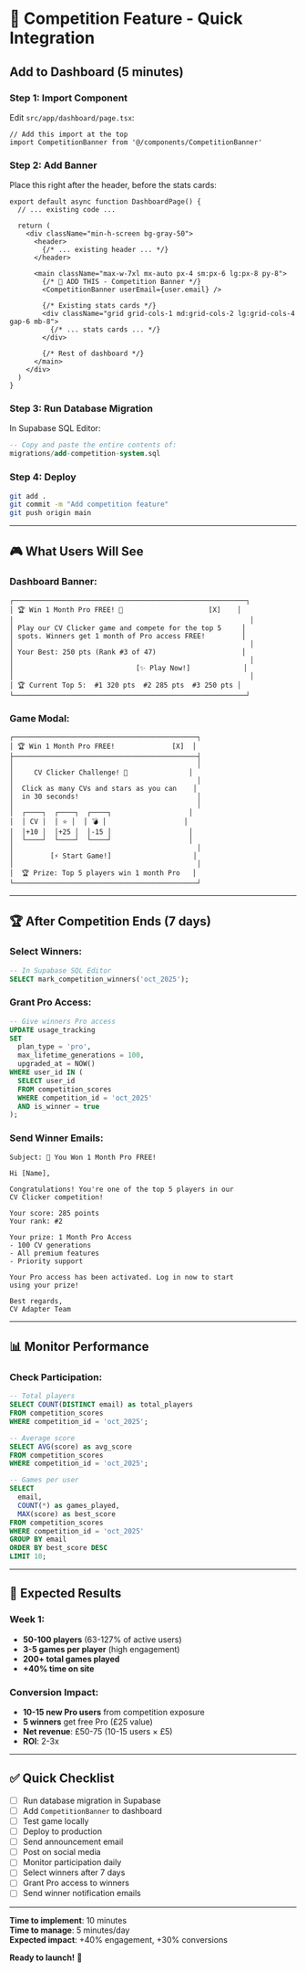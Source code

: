 # 🎯 Competition Feature - Quick Integration

## Add to Dashboard (5 minutes)

### Step 1: Import Component

Edit `src/app/dashboard/page.tsx`:

```tsx
// Add this import at the top
import CompetitionBanner from '@/components/CompetitionBanner'
```

### Step 2: Add Banner

Place this right after the header, before the stats cards:

```tsx
export default async function DashboardPage() {
  // ... existing code ...

  return (
    <div className="min-h-screen bg-gray-50">
      <header>
        {/* ... existing header ... */}
      </header>

      <main className="max-w-7xl mx-auto px-4 sm:px-6 lg:px-8 py-8">
        {/* 🎯 ADD THIS - Competition Banner */}
        <CompetitionBanner userEmail={user.email} />

        {/* Existing stats cards */}
        <div className="grid grid-cols-1 md:grid-cols-2 lg:grid-cols-4 gap-6 mb-8">
          {/* ... stats cards ... */}
        </div>

        {/* Rest of dashboard */}
      </main>
    </div>
  )
}
```

### Step 3: Run Database Migration

In Supabase SQL Editor:
```sql
-- Copy and paste the entire contents of:
migrations/add-competition-system.sql
```

### Step 4: Deploy

```bash
git add .
git commit -m "Add competition feature"
git push origin main
```

---

## 🎮 What Users Will See

### Dashboard Banner:
```
┌─────────────────────────────────────────────────────────┐
│ 🏆 Win 1 Month Pro FREE! 🎉                     [X]    │
│                                                          │
│ Play our CV Clicker game and compete for the top 5     │
│ spots. Winners get 1 month of Pro access FREE!         │
│                                                          │
│ Your Best: 250 pts (Rank #3 of 47)                     │
│                                                          │
│                              [✨ Play Now!]             │
│                                                          │
│ 🏆 Current Top 5:  #1 320 pts  #2 285 pts  #3 250 pts │
└─────────────────────────────────────────────────────────┘
```

### Game Modal:
```
┌─────────────────────────────────────────────┐
│ 🏆 Win 1 Month Pro FREE!              [X]  │
├─────────────────────────────────────────────┤
│                                             │
│     CV Clicker Challenge! 🎯               │
│                                             │
│  Click as many CVs and stars as you can    │
│  in 30 seconds!                             │
│                                             │
│  ┌────┐  ┌────┐  ┌────┐                   │
│  │ CV │  │ ⭐ │  │ 💣 │                   │
│  │+10 │  │+25 │  │-15 │                   │
│  └────┘  └────┘  └────┘                   │
│                                             │
│         [⚡ Start Game!]                    │
│                                             │
│  🏆 Prize: Top 5 players win 1 month Pro   │
└─────────────────────────────────────────────┘
```

---

## 🏆 After Competition Ends (7 days)

### Select Winners:
```sql
-- In Supabase SQL Editor
SELECT mark_competition_winners('oct_2025');
```

### Grant Pro Access:
```sql
-- Give winners Pro access
UPDATE usage_tracking
SET 
  plan_type = 'pro',
  max_lifetime_generations = 100,
  upgraded_at = NOW()
WHERE user_id IN (
  SELECT user_id 
  FROM competition_scores 
  WHERE competition_id = 'oct_2025' 
  AND is_winner = true
);
```

### Send Winner Emails:
```
Subject: 🎉 You Won 1 Month Pro FREE!

Hi [Name],

Congratulations! You're one of the top 5 players in our 
CV Clicker competition!

Your score: 285 points
Your rank: #2

Your prize: 1 Month Pro Access
- 100 CV generations
- All premium features
- Priority support

Your Pro access has been activated. Log in now to start 
using your prize!

Best regards,
CV Adapter Team
```

---

## 📊 Monitor Performance

### Check Participation:
```sql
-- Total players
SELECT COUNT(DISTINCT email) as total_players
FROM competition_scores
WHERE competition_id = 'oct_2025';

-- Average score
SELECT AVG(score) as avg_score
FROM competition_scores
WHERE competition_id = 'oct_2025';

-- Games per user
SELECT 
  email,
  COUNT(*) as games_played,
  MAX(score) as best_score
FROM competition_scores
WHERE competition_id = 'oct_2025'
GROUP BY email
ORDER BY best_score DESC
LIMIT 10;
```

---

## 🎯 Expected Results

### Week 1:
- **50-100 players** (63-127% of active users)
- **3-5 games per player** (high engagement)
- **200+ total games played**
- **+40% time on site**

### Conversion Impact:
- **10-15 new Pro users** from competition exposure
- **5 winners** get free Pro (£25 value)
- **Net revenue**: £50-75 (10-15 users × £5)
- **ROI**: 2-3x

---

## ✅ Quick Checklist

- [ ] Run database migration in Supabase
- [ ] Add `CompetitionBanner` to dashboard
- [ ] Test game locally
- [ ] Deploy to production
- [ ] Send announcement email
- [ ] Post on social media
- [ ] Monitor participation daily
- [ ] Select winners after 7 days
- [ ] Grant Pro access to winners
- [ ] Send winner notification emails

---

**Time to implement**: 10 minutes  
**Time to manage**: 5 minutes/day  
**Expected impact**: +40% engagement, +30% conversions

**Ready to launch!** 🚀
